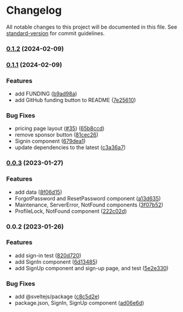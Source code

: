 # Changelog

All notable changes to this project will be documented in this file. See [standard-version](https://github.com/conventional-changelog/standard-version) for commit guidelines.

### [0.1.2](https://github.com/themesberg/flowbite-svelte-admin-dashboard/compare/v0.1.1...v0.1.2) (2024-02-09)

### [0.1.1](https://github.com/themesberg/flowbite-svelte-admin-dashboard/compare/v0.0.3...v0.1.1) (2024-02-09)

### Features

-   add FUNDING ([b9ad98a](https://github.com/themesberg/flowbite-svelte-admin-dashboard/commit/b9ad98a4f3cd742e4fa43939ea07bd0b384401e8))
-   add GitHub funding button to README ([7e25610](https://github.com/themesberg/flowbite-svelte-admin-dashboard/commit/7e2561060e121b913640c9784c6a5f528cef38b5))

### Bug Fixes

-   pricing page layout ([#35](https://github.com/themesberg/flowbite-svelte-admin-dashboard/issues/35)) ([65b8ccd](https://github.com/themesberg/flowbite-svelte-admin-dashboard/commit/65b8ccd7be2714c11067cd1665558214eb3b4ccc))
-   remove sponsor button ([81cec26](https://github.com/themesberg/flowbite-svelte-admin-dashboard/commit/81cec267ea7097aafe01fe62b0e11ca1cd92b7d0))
-   Signin component ([679dea1](https://github.com/themesberg/flowbite-svelte-admin-dashboard/commit/679dea1e3b0cc3444b01268551d28cbe271561ba))
-   update dependencies to the latest ([c3a36a7](https://github.com/themesberg/flowbite-svelte-admin-dashboard/commit/c3a36a75a36dfbc85fe5c5d65b6dc3f0489f2997))

### [0.0.3](https://github.com/themesberg/flowbite-svelte-admin-dashboard/compare/v0.0.2...v0.0.3) (2023-01-27)

### Features

-   add data ([8f06d15](https://github.com/themesberg/flowbite-svelte-admin-dashboard/commit/8f06d1562ff806d65b767001dc54b660ed393a35))
-   ForgotPassword and ResetPassword component ([a13d635](https://github.com/themesberg/flowbite-svelte-admin-dashboard/commit/a13d635869866c81df78277e2d1c9158109c7d2f))
-   Maintenance, ServerError, NotFound components ([3f07b52](https://github.com/themesberg/flowbite-svelte-admin-dashboard/commit/3f07b52bf6f89c7d299d5757f18a970be3a8ff3e))
-   ProfileLock, NotFound component ([222c02d](https://github.com/themesberg/flowbite-svelte-admin-dashboard/commit/222c02d9ec71bf8d0bace33192504277b54b73cc))

### 0.0.2 (2023-01-26)

### Features

-   add sign-in test ([820d720](https://github.com/themesberg/flowbite-svelte-admin-dashboard/commit/820d7209aae9d6167b4423afdfdd719c2f5b7699))
-   add SignIn component ([6d13485](https://github.com/themesberg/flowbite-svelte-admin-dashboard/commit/6d134850924ed2d90fbe3cb9d13015d504c0e9ae))
-   add SignUp component and sign-up page, and test ([5e2e330](https://github.com/themesberg/flowbite-svelte-admin-dashboard/commit/5e2e330f1babd773d3d56f501fe848286aba2ab3))

### Bug Fixes

-   add @sveltejs/package ([c8c5d2e](https://github.com/themesberg/flowbite-svelte-admin-dashboard/commit/c8c5d2e605e92f0dc48d9dff9109a6473033d762))
-   package.json, SignIn, SignUp component ([ad06e6d](https://github.com/themesberg/flowbite-svelte-admin-dashboard/commit/ad06e6d0873c68ba883ec0565784b713df3ce05f))
